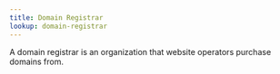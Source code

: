 ```yaml
---
title: Domain Registrar
lookup: domain-registrar
---
```

A domain registrar is an organization that website operators purchase domains from.